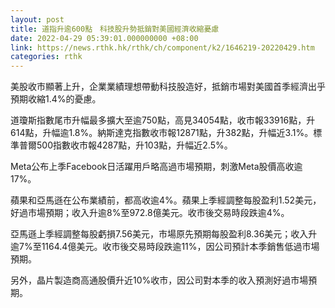 ```yaml
---
layout: post
title: 道指升逾600點　科技股升勢抵銷對美國經濟收縮憂慮
date: 2022-04-29 05:39:01.000000000 +08:00
link: https://news.rthk.hk/rthk/ch/component/k2/1646219-20220429.htm
categories: rthk
---
```


美股收市顯著上升，企業業績理想帶動科技股造好，抵銷市場對美國首季經濟出乎預期收縮1.4%的憂慮。

道瓊斯指數尾市升幅最多擴大至逾750點，高見34054點，收市報33916點，升614點，升幅逾1.8%。納斯達克指數收市報12871點，升382點，升幅近3.1%。標準普爾500指數收市報4287點，升103點，升幅近2.5%。

Meta公布上季Facebook日活躍用戶略高過市場預期，刺激Meta股價高收逾17%。

蘋果和亞馬遜在公布業績前，都高收逾4%。蘋果上季經調整每股盈利1.52美元，好過市場預期；收入升逾8%至972.8億美元。收市後交易時段跌逾4%。

亞馬遜上季經調整每股虧損7.56美元，市場原先預期每股盈利8.36美元；收入升逾7%至1164.4億美元。收市後交易時段跌逾11%，因公司預計本季銷售低過市場預期。

另外，晶片製造商高通股價升近10%收市，因公司對本季的收入預測好過市場預期。
